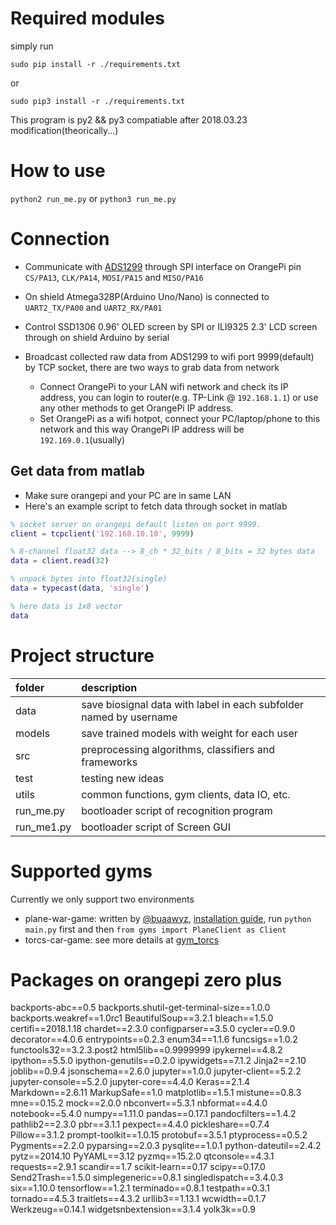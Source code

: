 # Required modules
simply run

`sudo pip install -r ./requirements.txt`

or

`sudo pip3 install -r ./requirements.txt`

This program is py2 && py3 compatiable after 2018.03.23 modification(theorically...)

# How to use
`python2 run_me.py` or `python3 run_me.py`


# Connection
- Communicate with [ADS1299](http://www.ti.com/product/ADS1299) through SPI
interface on OrangePi pin `CS/PA13`, `CLK/PA14`, `MOSI/PA15` and `MISO/PA16`

- On shield Atmega328P(Arduino Uno/Nano) is connected to `UART2_TX/PA00` and
`UART2_RX/PA01`

- Control SSD1306 0.96' OLED screen by SPI or ILI9325 2.3' LCD screen through
on shield Arduino by serial

- Broadcast collected raw data from ADS1299 to wifi port 9999(default) by TCP
socket, there are two ways to grab data from network
    - Connect OrangePi to your LAN wifi network and check its IP address, you
    can login to router(e.g. TP-Link @ `192.168.1.1`) or use any other methods
    to get OrangePi IP address.
    - Set OrangePi as a wifi hotpot, connect your PC/laptop/phone to this
    network and this way OrangePi IP address will be `192.169.0.1`(usually)


## Get data from matlab
- Make sure orangepi and your PC are in same LAN
- Here's an example script to fetch data through socket in matlab

```Matlab
% socket server on orangepi default listen on port 9999.
client = tcpclient('192.168.10.10', 9999)

% 8-channel float32 data --> 8_ch * 32_bits / 8_bits = 32 bytes data
data = client.read(32)

% unpack bytes into float32(single)
data = typecast(data, 'single')

% here data is 1x8 vector
data
```


# Project structure
|    folder    |    description    |
| :----------- | :---------------- |
|     data     | save biosignal data with label in each subfolder named by username |
|    models    | save trained models with weight for each user |
|     src      | preprocessing algorithms, classifiers and frameworks |
|    test      | testing new ideas |
|    utils     | common functions, gym clients, data IO, etc. |
|   run_me.py  | bootloader script of recognition program |
|   run_me1.py | bootloader script of Screen GUI |


# Supported gyms
Currently we only support two environments
- plane-war-game: written by [@buaawyz](https://github.com/buaawyz),
[installation guide](https://github.com/hankso/gym_plane_python),
run `python main.py` first and then `from gyms import PlaneClient as Client`
- torcs-car-game: see more details at [gym_torcs](https://github.com/ugo-nama-kun/gym_torcs)

# Packages on orangepi zero plus
backports-abc==0.5
backports.shutil-get-terminal-size==1.0.0
backports.weakref==1.0rc1
BeautifulSoup==3.2.1
bleach==1.5.0
certifi==2018.1.18
chardet==2.3.0
configparser==3.5.0
cycler==0.9.0
decorator==4.0.6
entrypoints==0.2.3
enum34==1.1.6
funcsigs==1.0.2
functools32==3.2.3.post2
html5lib==0.9999999
ipykernel==4.8.2
ipython==5.5.0
ipython-genutils==0.2.0
ipywidgets==7.1.2
Jinja2==2.10
joblib==0.9.4
jsonschema==2.6.0
jupyter==1.0.0
jupyter-client==5.2.2
jupyter-console==5.2.0
jupyter-core==4.4.0
Keras==2.1.4
Markdown==2.6.11
MarkupSafe==1.0
matplotlib==1.5.1
mistune==0.8.3
mne==0.15.2
mock==2.0.0
nbconvert==5.3.1
nbformat==4.4.0
notebook==5.4.0
numpy==1.11.0
pandas==0.17.1
pandocfilters==1.4.2
pathlib2==2.3.0
pbr==3.1.1
pexpect==4.4.0
pickleshare==0.7.4
Pillow==3.1.2
prompt-toolkit==1.0.15
protobuf==3.5.1
ptyprocess==0.5.2
Pygments==2.2.0
pyparsing==2.0.3
pysqlite==1.0.1
python-dateutil==2.4.2
pytz==2014.10
PyYAML==3.12
pyzmq==15.2.0
qtconsole==4.3.1
requests==2.9.1
scandir==1.7
scikit-learn==0.17
scipy==0.17.0
Send2Trash==1.5.0
simplegeneric==0.8.1
singledispatch==3.4.0.3
six==1.10.0
tensorflow==1.2.1
terminado==0.8.1
testpath==0.3.1
tornado==4.5.3
traitlets==4.3.2
urllib3==1.13.1
wcwidth==0.1.7
Werkzeug==0.14.1
widgetsnbextension==3.1.4
yolk3k==0.9
